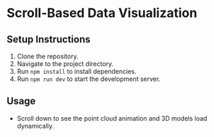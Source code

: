 # Scroll-Based Data Visualization

## Setup Instructions
1. Clone the repository.
2. Navigate to the project directory.
3. Run `npm install` to install dependencies.
4. Run `npm run dev` to start the development server.

## Usage
- Scroll down to see the point cloud animation and 3D models load dynamically.